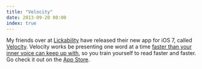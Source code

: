 ```yaml
---
title: "Velocity"
date: 2013-09-20 00:00
index: true
---
```


My friends over at [Lickability](http://lickability.com) have released their new app for iOS 7, called [Velocity](http://velocityapp.com). Velocity works be presenting one word at a time [faster than your inner voice can keep up with](http://appadvice.com/review/quickadvice-velocity), so you train yourself to read faster and faster. Go check it out on the [App Store](https://itunes.apple.com/us/app/id675410630?mt=8&uo=4&at=10l4Vh).

<!-- more -->
